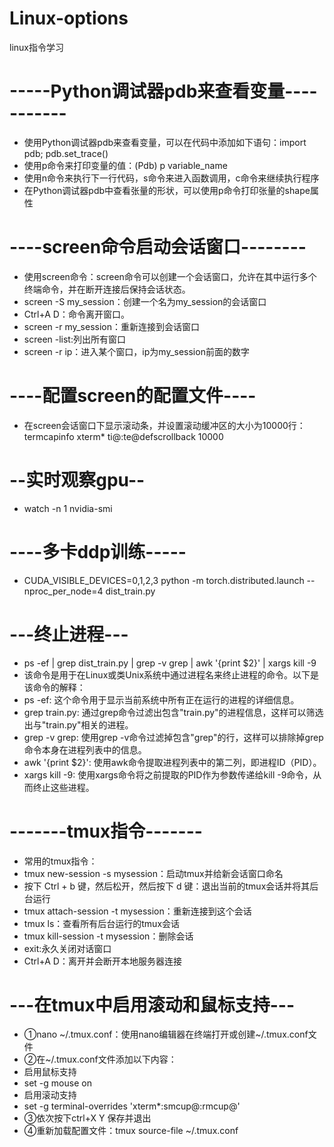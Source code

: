 # Linux-options
linux指令学习
# -----Python调试器pdb来查看变量-----------
* 使用Python调试器pdb来查看变量，可以在代码中添加如下语句：import pdb; pdb.set_trace()
* 使用p命令来打印变量的值：(Pdb) p variable_name
* 使用n命令来执行下一行代码，s命令来进入函数调用，c命令来继续执行程序
* 在Python调试器pdb中查看张量的形状，可以使用p命令打印张量的shape属性

# ----screen命令启动会话窗口--------
* 使用screen命令：screen命令可以创建一个会话窗口，允许在其中运行多个终端命令，并在断开连接后保持会话状态。
* screen -S my_session：创建一个名为my_session的会话窗口
* Ctrl+A D：命令离开窗口。
* screen -r my_session：重新连接到会话窗口
* screen -list:列出所有窗口
* screen -r ip：进入某个窗口，ip为my_session前面的数字

# ----配置screen的配置文件----
* 在screen会话窗口下显示滚动条，并设置滚动缓冲区的大小为10000行：termcapinfo xterm* ti@:te@defscrollback 10000

# --实时观察gpu--
* watch -n 1 nvidia-smi

# ----多卡ddp训练-----
* CUDA_VISIBLE_DEVICES=0,1,2,3 python -m torch.distributed.launch --nproc_per_node=4 dist_train.py

# ---终止进程---
* ps -ef | grep dist_train.py | grep -v grep | awk '{print $2}' | xargs kill -9
* 该命令是用于在Linux或类Unix系统中通过进程名来终止进程的命令。以下是该命令的解释：
* ps -ef: 这个命令用于显示当前系统中所有正在运行的进程的详细信息。
* grep train.py: 通过grep命令过滤出包含"train.py"的进程信息，这样可以筛选出与"train.py"相关的进程。
* grep -v grep: 使用grep -v命令过滤掉包含"grep"的行，这样可以排除掉grep命令本身在进程列表中的信息。
* awk '{print $2}': 使用awk命令提取进程列表中的第二列，即进程ID（PID）。
* xargs kill -9: 使用xargs命令将之前提取的PID作为参数传递给kill -9命令，从而终止这些进程。

# -------tmux指令-------
* 常用的tmux指令：
* tmux new-session -s mysession：启动tmux并给新会话窗口命名
* 按下 Ctrl + b 键，然后松开，然后按下 d 键：退出当前的tmux会话并将其后台运行
* tmux attach-session -t mysession：重新连接到这个会话
* tmux ls：查看所有后台运行的tmux会话
* tmux kill-session -t mysession：删除会话
* exit:永久关闭对话窗口
* Ctrl+A D：离开并会断开本地服务器连接

# ---在tmux中启用滚动和鼠标支持---
* ①nano ~/.tmux.conf：使用nano编辑器在终端打开或创建~/.tmux.conf文件
* ②在~/.tmux.conf文件添加以下内容：
* 启用鼠标支持
* set -g mouse on
* 启用滚动支持
* set -g terminal-overrides 'xterm*:smcup@:rmcup@'
* ③依次按下ctrl+X  Y 保存并退出
* ④重新加载配置文件：tmux source-file ~/.tmux.conf 

